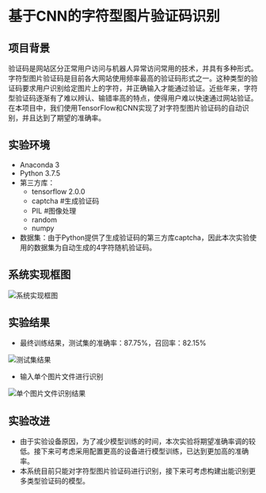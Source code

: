 # 基于CNN的字符型图片验证码识别

## 项目背景

验证码是网站区分正常用户访问与机器人异常访问常用的技术，并具有多种形式。字符型图片验证码是目前各大网站使用频率最高的验证码形式之一。这种类型的验证码要求用户识别给定图片上的字符，并正确输入才能通过验证。近些年来，字符型验证码逐渐有了难以辨认、输错率高的特点，使得用户难以快速通过网站验证。在本项目中，我们使用TensorFlow和CNN实现了对字符型图片验证码的自动识别，并且达到了期望的准确率。

## 实验环境

- Anaconda 3
- Python  3.7.5
- 第三方库：
  - tensorflow   2.0.0
  - captcha    #生成验证码
  - PIL    #图像处理
  - random
  - numpy
- 数据集：由于Python提供了生成验证码的第三方库captcha，因此本次实验使用的数据集为自动生成的4字符随机验证码。

## 系统实现框图

![系统实现框图](C:\Users\lenovo1\Desktop\Data-Mining-for-Cybersecurity\Task8\6\Screen\系统实现框图.png)

## 实验结果

- 最终训练结果，测试集的准确率：87.75%，召回率：82.15%

![测试集结果](C:\Users\lenovo1\Desktop\Data-Mining-for-Cybersecurity\Task8\6\Screen\测试集结果.png)

- 输入单个图片文件进行识别

![单个图片文件识别结果](C:\Users\lenovo1\Desktop\Data-Mining-for-Cybersecurity\Task8\6\Screen\单个图片文件识别结果.png)

## 实验改进

- 由于实验设备原因，为了减少模型训练的时间，本次实验将期望准确率调的较低。接下来可考虑采用配置更高的设备进行模型训练，已达到更加高的准确率。
- 本系统目前只能对字符型图片验证码进行识别，接下来可考虑构建出能识别更多类型验证码的模型。